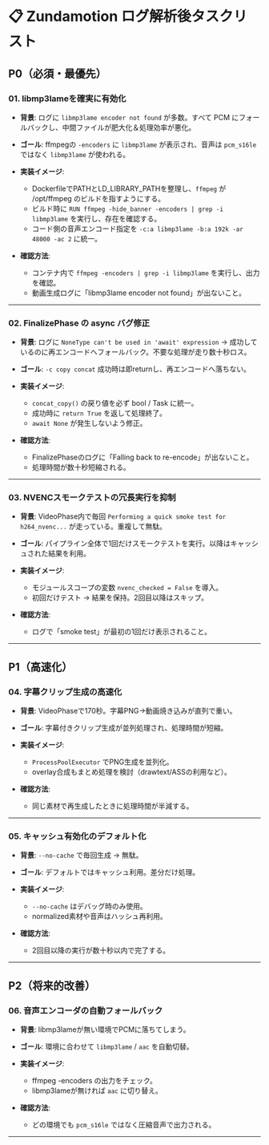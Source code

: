 # 📋 Zundamotion ログ解析後タスクリスト

## P0（必須・最優先）

### 01. **libmp3lameを確実に有効化**

* **背景**: ログに `libmp3lame encoder not found` が多数。すべて PCM にフォールバックし、中間ファイルが肥大化＆処理効率が悪化。
* **ゴール**: ffmpegの `-encoders` に `libmp3lame` が表示され、音声は `pcm_s16le` ではなく `libmp3lame` が使われる。
* **実装イメージ**:

  * DockerfileでPATHとLD\_LIBRARY\_PATHを整理し、`ffmpeg` が /opt/ffmpeg のビルドを指すようにする。
  * ビルド時に `RUN ffmpeg -hide_banner -encoders | grep -i libmp3lame` を実行し、存在を確認する。
  * コード側の音声エンコード指定を `-c:a libmp3lame -b:a 192k -ar 48000 -ac 2` に統一。
* **確認方法**:

  * コンテナ内で `ffmpeg -encoders | grep -i libmp3lame` を実行し、出力を確認。
  * 動画生成ログに「libmp3lame encoder not found」が出ないこと。

---

### 02. **FinalizePhase の async バグ修正**

* **背景**: ログに `NoneType can't be used in 'await' expression` → 成功しているのに再エンコードへフォールバック。不要な処理が走り数十秒ロス。
* **ゴール**: `-c copy concat` 成功時は即returnし、再エンコードへ落ちない。
* **実装イメージ**:

  * `concat_copy()` の戻り値を必ず bool / Task に統一。
  * 成功時に `return True` を返して処理終了。
  * `await None` が発生しないよう修正。
* **確認方法**:

  * FinalizePhaseのログに「Falling back to re-encode」が出ないこと。
  * 処理時間が数十秒短縮される。

---

### 03. **NVENCスモークテストの冗長実行を抑制**

* **背景**: VideoPhase内で毎回 `Performing a quick smoke test for h264_nvenc...` が走っている。重複して無駄。
* **ゴール**: パイプライン全体で1回だけスモークテストを実行。以降はキャッシュされた結果を利用。
* **実装イメージ**:

  * モジュールスコープの変数 `nvenc_checked = False` を導入。
  * 初回だけテスト → 結果を保持。2回目以降はスキップ。
* **確認方法**:

  * ログで「smoke test」が最初の1回だけ表示されること。

---

## P1（高速化）

### 04. **字幕クリップ生成の高速化**

* **背景**: VideoPhaseで170秒。字幕PNG→動画焼き込みが直列で重い。
* **ゴール**: 字幕付きクリップ生成が並列処理され、処理時間が短縮。
* **実装イメージ**:

  * `ProcessPoolExecutor` でPNG生成を並列化。
  * overlay合成もまとめ処理を検討（drawtext/ASSの利用など）。
* **確認方法**:

  * 同じ素材で再生成したときに処理時間が半減する。

---

### 05. **キャッシュ有効化のデフォルト化**

* **背景**: `--no-cache` で毎回生成 → 無駄。
* **ゴール**: デフォルトではキャッシュ利用。差分だけ処理。
* **実装イメージ**:

  * `--no-cache` はデバッグ時のみ使用。
  * normalized素材や音声はハッシュ再利用。
* **確認方法**:

  * 2回目以降の実行が数十秒以内で完了する。

---

## P2（将来的改善）

### 06. **音声エンコーダの自動フォールバック**

* **背景**: libmp3lameが無い環境でPCMに落ちてしまう。
* **ゴール**: 環境に合わせて `libmp3lame` / `aac` を自動切替。
* **実装イメージ**:

  * ffmpeg -encoders の出力をチェック。
  * libmp3lameが無ければ `aac` に切り替え。
* **確認方法**:

  * どの環境でも `pcm_s16le` ではなく圧縮音声で出力される。

---
